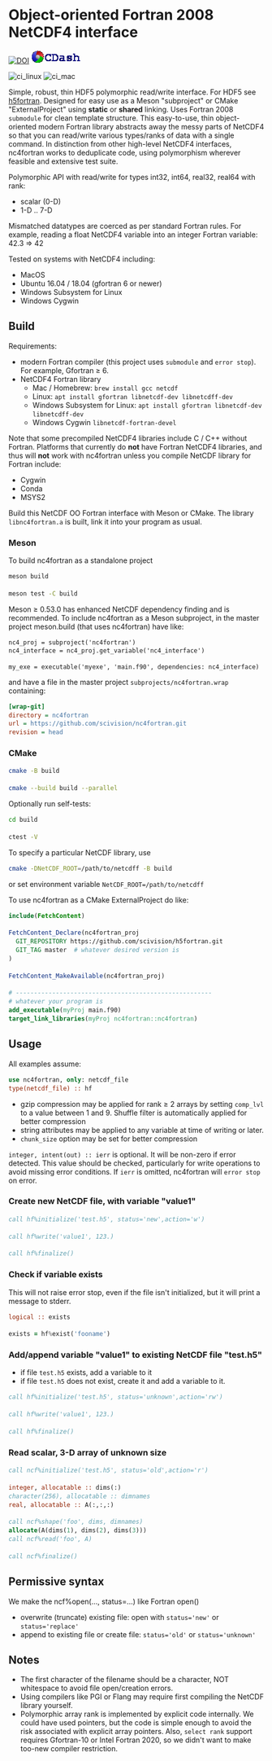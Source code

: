 # Object-oriented Fortran 2008 NetCDF4 interface

[![DOI](https://zenodo.org/badge/229812591.svg)](https://zenodo.org/badge/latestdoi/229812591)
[![CDash](./archive/cdash.png)](https://my.cdash.org/index.php?project=nc4fortran)

![ci_linux](https://github.com/scivision/nc4fortran/workflows/ci_linux/badge.svg)
![ci_mac](https://github.com/scivision/nc4fortran/workflows/ci_mac/badge.svg)

Simple, robust, thin HDF5 polymorphic read/write interface.
For HDF5 see [h5fortran](https://github.com/scivision/h5fortran).
Designed for easy use as a Meson "subproject" or CMake "ExternalProject" using **static** or **shared** linking.
Uses Fortran 2008 `submodule` for clean template structure.
This easy-to-use, thin object-oriented modern Fortran library abstracts away the messy parts of NetCDF4 so that you can read/write various types/ranks of data with a single command.
In distinction from other high-level NetCDF4 interfaces, nc4fortran works to deduplicate code, using polymorphism wherever feasible and extensive test suite.

Polymorphic API with read/write for types int32, int64, real32, real64 with rank:

* scalar (0-D)
* 1-D .. 7-D

Mismatched datatypes are coerced as per standard Fortran rules.
For example, reading a float NetCDF4 variable into an integer Fortran variable:  42.3 => 42

Tested on systems with NetCDF4 including:

* MacOS
* Ubuntu 16.04 / 18.04 (gfortran 6 or newer)
* Windows Subsystem for Linux
* Windows Cygwin

## Build

Requirements:

* modern Fortran compiler (this project uses `submodule` and `error stop`). For example, Gfortran &ge; 6.
* NetCDF4 Fortran library
  * Mac / Homebrew: `brew install gcc netcdf`
  * Linux: `apt install gfortran libnetcdf-dev libnetcdff-dev`
  * Windows Subsystem for Linux: `apt install gfortran libnetcdf-dev libnetcdff-dev`
  * Windows Cygwin `libnetcdf-fortran-devel`

Note that some precompiled NetCDF4 libraries include C / C++ without Fortran.
Platforms that currently do **not** have Fortran NetCDF4 libraries, and thus will **not** work with nc4fortran unless you compile NetCDF library for Fortran include:

* Cygwin
* Conda
* MSYS2

Build this NetCDF OO Fortran interface with Meson or CMake.
The library `libnc4fortran.a` is built, link it into your program as usual.

### Meson

To build nc4fortran as a standalone project

```sh
meson build

meson test -C build
```

Meson &ge; 0.53.0 has enhanced NetCDF dependency finding and is recommended.
To include nc4fortran as a Meson subproject, in the master project meson.build (that uses nc4fortran) have like:

```meson
nc4_proj = subproject('nc4fortran')
nc4_interface = nc4_proj.get_variable('nc4_interface')

my_exe = executable('myexe', 'main.f90', dependencies: nc4_interface)
```

and have a file in the master project `subprojects/nc4fortran.wrap` containing:

```ini
[wrap-git]
directory = nc4fortran
url = https://github.com/scivision/nc4fortran.git
revision = head
```

### CMake

```sh
cmake -B build

cmake --build build --parallel
```

Optionally run self-tests:

```sh
cd build

ctest -V
```

To specify a particular NetCDF library, use

```sh
cmake -DNetCDF_ROOT=/path/to/netcdff -B build
```

or set environment variable `NetCDF_ROOT=/path/to/netcdff`

To use nc4fortran as a CMake ExternalProject do like:

```cmake
include(FetchContent)

FetchContent_Declare(nc4fortran_proj
  GIT_REPOSITORY https://github.com/scivision/h5fortran.git
  GIT_TAG master  # whatever desired version is
)

FetchContent_MakeAvailable(nc4fortran_proj)

# ------------------------------------------------------
# whatever your program is
add_executable(myProj main.f90)
target_link_libraries(myProj nc4fortran::nc4fortran)
```

## Usage

All examples assume:

```fortran
use nc4fortran, only: netcdf_file
type(netcdf_file) :: hf
```

* gzip compression may be applied for rank &ge; 2 arrays by setting `comp_lvl` to a value between 1 and 9.
  Shuffle filter is automatically applied for better compression
* string attributes may be applied to any variable at time of writing or later.
* `chunk_size` option may be set for better compression

`integer, intent(out) :: ierr` is optional.
It will be non-zero if error detected.
This value should be checked, particularly for write operations to avoid missing error conditions.
If `ierr` is omitted, nc4fortran will `error stop` on error.

### Create new NetCDF file, with variable "value1"

```fortran
call hf%initialize('test.h5', status='new',action='w')

call hf%write('value1', 123.)

call hf%finalize()
```

### Check if variable exists

This will not raise error stop, even if the file isn't initialized, but it will print a message to stderr.

```fortran
logical :: exists

exists = hf%exist('fooname')
```

### Add/append variable "value1" to existing NetCDF file "test.h5"

* if file `test.h5` exists, add a variable to it
* if file `test.h5` does not exist, create it and add a variable to it.

```fortran
call hf%initialize('test.h5', status='unknown',action='rw')

call hf%write('value1', 123.)

call hf%finalize()
```

### Read scalar, 3-D array of unknown size

```fortran
call ncf%initialize('test.h5', status='old',action='r')

integer, allocatable :: dims(:)
character(256), allocatable :: dimnames
real, allocatable :: A(:,:,:)

call ncf%shape('foo', dims, dimnames)
allocate(A(dims(1), dims(2), dims(3)))
call ncf%read('foo', A)

call ncf%finalize()
```

## Permissive syntax

We make the ncf%open(..., status=...) like Fortran open()

* overwrite (truncate) existing file: open with `status='new'` or `status='replace'`
* append to existing file or create file: `status='old'` or `status='unknown'`

## Notes

* The first character of the filename should be a character, NOT whitespace to avoid file open/creation errors.
* Using compilers like PGI or Flang may require first compiling the NetCDF library yourself.
* Polymorphic array rank is implemented by explicit code internally. We could have used pointers, but the code is simple enough to avoid the risk associated with explicit array pointers. Also, `select rank` support requires Gfortran-10 or Intel Fortran 2020, so we didn't want to make too-new compiler restriction.
